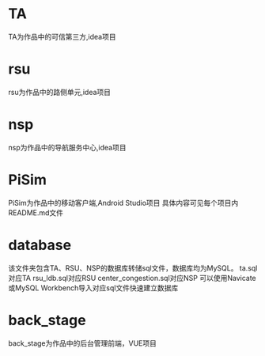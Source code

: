 # TA
TA为作品中的可信第三方,idea项目
# rsu
rsu为作品中的路侧单元,idea项目
# nsp
nsp为作品中的导航服务中心,idea项目
# PiSim
PiSim为作品中的移动客户端,Android Studio项目 
具体内容可见每个项目内README.md文件

# database
该文件夹包含TA、RSU、NSP的数据库转储sql文件，数据库均为MySQL。
ta.sql对应TA
rsu_ldb.sql对应RSU
center_congestion.sql对应NSP
可以使用Navicate或MySQL Workbench导入对应sql文件快速建立数据库

# back_stage
back_stage为作品中的后台管理前端，VUE项目